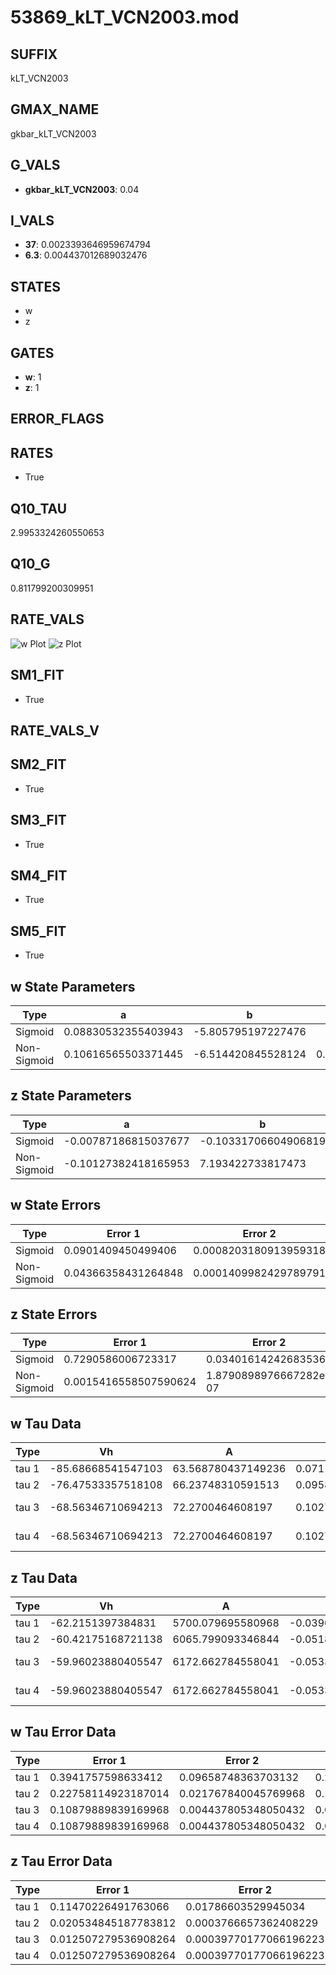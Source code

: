 # 53869_kLT_VCN2003.mod

## SUFFIX

kLT_VCN2003

## GMAX_NAME

gkbar_kLT_VCN2003

## G_VALS

- **gkbar_kLT_VCN2003**: 0.04

## I_VALS

- **37**: 0.0023393646959674794
- **6.3**: 0.004437012689032476

## STATES

- w
- z

## GATES

- **w**: 1
- **z**: 1

## ERROR_FLAGS


## RATES

- True

## Q10_TAU

2.9953324260550653

## Q10_G

0.811799200309951

## RATE_VALS

![w Plot](/Users/pbozelos/Dropbox/icg-Chai-Panos/supermodels/output_markdown_files/K/53869_kLT_VCN2003.mod/images/w.png)
![z Plot](/Users/pbozelos/Dropbox/icg-Chai-Panos/supermodels/output_markdown_files/K/53869_kLT_VCN2003.mod/images/z.png)

## SM1_FIT

- True

## RATE_VALS_V

## SM2_FIT

- True

## SM3_FIT

- True

## SM4_FIT

- True

## SM5_FIT

- True

## w State Parameters

| Type | a | b | c | d |
| --- | --- | --- | --- | --- |
| Sigmoid | 0.08830532355403943 | -5.805795197227476 |
| Non-Sigmoid | 0.10616565503371445 | -6.514420845528124 | 0.8650059846726836 | 0.14127463349202413 |

## z State Parameters

| Type | a | b | c | d |
| --- | --- | --- | --- | --- |
| Sigmoid | -0.00787186815037677 | -0.10331706604906819 |
| Non-Sigmoid | -0.10127382418165953 | 7.193422733817473 | 0.49849876067885784 | 0.49990907970806947 |

## w State Errors

| Type | Error 1 | Error 2 | Error 3 |
| --- | --- | --- | --- |
| Sigmoid | 0.0901409450499406 | 0.0008203180913959318 | 0.02809671082869863 |
| Non-Sigmoid | 0.04366358431264848 | 0.0001409982429789791 | 0.013609831819461212 |

## z State Errors

| Type | Error 1 | Error 2 | Error 3 |
| --- | --- | --- | --- |
| Sigmoid | 0.7290586006723317 | 0.034016142426835365 | 0.150770139046751 |
| Non-Sigmoid | 0.0015416558507590624 | 1.8790898976667282e-07 | 0.00031881616480051235 |

## w Tau Data

| Type | Vh | A | b1 | b2 | c1 | c2 | d1 | d2 | e1 | e2 |
| --- | --- | --- | --- | --- | --- | --- | --- | --- | --- | --- |
| tau 1 | -85.68668541547103 | 63.568780437149236 | 0.07116765977534083 | 0.02852373224998714 |
| tau 2 | -76.47533357518108 | 66.23748310591513 | 0.09584146195622534 | 0.00245329407868516 | 0.04755372759807094 | -0.0002165928385161855 |
| tau 3 | -68.56346710694213 | 72.2700464608197 | 0.10272955288901814 | 0.0042756727849477556 | 6.942455710353849e-05 | 0.08235350001142376 | -0.000923213120462256 | 3.125984627811066e-06 |
| tau 4 | -68.56346710694213 | 72.2700464608197 | 0.10272955288901814 | 0.0042756727849477556 | 6.942455710353849e-05 | 0.0 | 0.08235350001142376 | -0.000923213120462256 | 3.125984627811066e-06 | 0.0 |

## z Tau Data

| Type | Vh | A | b1 | b2 | c1 | c2 | d1 | d2 | e1 | e2 |
| --- | --- | --- | --- | --- | --- | --- | --- | --- | --- | --- |
| tau 1 | -62.2151397384831 | 5700.079695580968 | -0.03908369721765122 | -0.12221722654637042 |
| tau 2 | -60.42175168721138 | 6065.799093346844 | -0.05185204805356965 | 0.00021102867965864839 | -0.13038371920343542 | -0.0013256825642266794 |
| tau 3 | -59.96023880405547 | 6172.662784558041 | -0.053340232221387646 | 0.00022271279263944734 | 4.820681387736409e-08 | -0.12403197229822992 | -0.0008010466000034967 | 1.036100110475417e-05 |
| tau 4 | -59.96023880405547 | 6172.662784558041 | -0.053340232221387646 | 0.00022271279263944734 | 4.820681387736409e-08 | 0.0 | -0.12403197229822992 | -0.0008010466000034967 | 1.036100110475417e-05 | 0.0 |

## w Tau Error Data

| Type | Error 1 | Error 2 | Error 3 |
| --- | --- | --- | --- |
| tau 1 | 0.3941757598633412 | 0.09658748363703132 | 0.21341405369561722 |
| tau 2 | 0.22758114923187014 | 0.021767840045769968 | 0.1232166473633976 |
| tau 3 | 0.10879889839169968 | 0.004437805348050432 | 0.05890573776388528 |
| tau 4 | 0.10879889839169968 | 0.004437805348050432 | 0.05890573776388528 |

## z Tau Error Data

| Type | Error 1 | Error 2 | Error 3 |
| --- | --- | --- | --- |
| tau 1 | 0.11470226491763066 | 0.01786603529945034 | 0.06726804394724879 |
| tau 2 | 0.020534845187783812 | 0.0003766657362408229 | 0.012042821207878947 |
| tau 3 | 0.012507279536908264 | 0.00039770177066196223 | 0.007334992296389693 |
| tau 4 | 0.012507279536908264 | 0.00039770177066196223 | 0.007334992296389693 |

